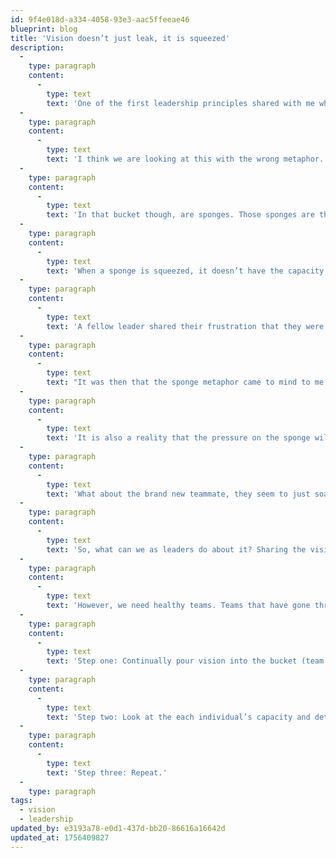 ```yaml
---
id: 9f4e018d-a334-4058-93e3-aac5ffeeae46
blueprint: blog
title: 'Vision doesn’t just leak, it is squeezed'
description:
  -
    type: paragraph
    content:
      -
        type: text
        text: 'One of the first leadership principles shared with me when I was given a leadership role was that “Vision leaks, so you have to keep communicating it.” Yes, that is true, and like some have said, you want to have it leaking because it is flowing out into others on the team from their peers. '
  -
    type: paragraph
    content:
      -
        type: text
        text: 'I think we are looking at this with the wrong metaphor. People aren’t buckets with a hole that lets the vision leak out. No, the bucket is your team, your department, or your company. Yes, there is a hole in it, and yes, you do need to keep communication vision.'
  -
    type: paragraph
    content:
      -
        type: text
        text: 'In that bucket though, are sponges. Those sponges are the individuals on the team. And the villain in the metaphor isn’t just that sponges full of vision will eventually dry out, it is that even if the bucket is full of vision, some of the sponges can’t retain any of it. Why? They are being squeezed.'
  -
    type: paragraph
    content:
      -
        type: text
        text: 'When a sponge is squeezed, it doesn’t have the capacity to retain liquid. I’m sure that the inventor of sponges knows the science behind it, but I’m going to assume that we’ve all seen how a sponge works at some point but the tighter the grip, the less the sponge can hold.'
  -
    type: paragraph
    content:
      -
        type: text
        text: 'A fellow leader shared their frustration that they were sure they had communicated the new vision they were bringing to their team, and they even verified it by going into their minutes of the previous meeting to make sure. Yet, when they shared it again, it was like they were saying it for the first time.'
  -
    type: paragraph
    content:
      -
        type: text
        text: "It was then that the sponge metaphor came to mind to me because they were relatively new leaders and knowing their team, it wasn’t because they weren’t sharing the vision enough, it was because their people were being squeezed. Some of their team was tired, some didn't like change, and others were struggling with health concerns. Each of these fingers were squeezing them to the point that their capacity to hear a new vision was almost non-existent. Even being unsure of their new leadership brings another finger to the grip because they aren't ready to trust."
  -
    type: paragraph
    content:
      -
        type: text
        text: 'It is also a reality that the pressure on the sponge will cause it to release fluid it was holding in the first place. Someone that had the capacity to soak up a vision to the point it was dripping on the rest of the team, all of a sudden, isn’t on board, or is confused as to where things are headed. Their vision had been squeezed by some bad news at home, an ailing parent, or even a teething baby keeping them from sleeping.'
  -
    type: paragraph
    content:
      -
        type: text
        text: 'What about the brand new teammate, they seem to just soak it up. That’s true, they often do. At the risk of taking the analogy too far however, a sponge just dropped into a bucket of liquid, doesn’t just soak it up, it floats on top. Until the squeeze happens, they don’t truly retain much, and will need a continual pouring of vision to keep from drying up. '
  -
    type: paragraph
    content:
      -
        type: text
        text: 'So, what can we as leaders do about it? Sharing the vision regularly is a critical part of having our teams on board and engaged with it, so we need to continue doing that.'
  -
    type: paragraph
    content:
      -
        type: text
        text: 'However, we need healthy teams. Teams that have gone through the pressure of the squeeze of external forces and have had their trust banks filled, their ailments healed, and their fears of change replaced with hope. As the grip is slowly released, a sponge liquid will have every air pocket filled. Just as a team member healing surrounded by vision will soak it up and start to drip the extra vision on others.'
  -
    type: paragraph
    content:
      -
        type: text
        text: 'Step one: Continually pour vision into the bucket (team.)'
  -
    type: paragraph
    content:
      -
        type: text
        text: 'Step two: Look at the each individual’s capacity and determine if there are pressures that can be relieved to enable their capacity to retain vision and engage in it to grow. '
  -
    type: paragraph
    content:
      -
        type: text
        text: 'Step three: Repeat.'
  -
    type: paragraph
tags:
  - vision
  - leadership
updated_by: e3193a78-e0d1-437d-bb20-86616a16642d
updated_at: 1756409827
---
```

